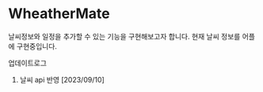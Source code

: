 # WheatherMate
날씨정보와 일정을 추가할 수 있는 기능을 구현해보고자 합니다.
현재 날씨 정보를 어플에 구현중입니다.

업데이트로그
1. 날씨 api 반영 [2023/09/10]
